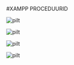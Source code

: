 #XAMPP PROCEDUURID

![pilt](https://github.com/user-attachments/assets/ed18bd87-966b-4f6e-9cd6-a09e2206d118)


![pilt](https://github.com/user-attachments/assets/b24ad7c6-9043-4840-a503-d412f75e7d44)


![pilt](https://github.com/user-attachments/assets/7b7bfaaf-9943-408f-bb01-da1c300cfb1c)


![pilt](https://github.com/user-attachments/assets/60004d98-31f3-42fd-81d2-7da820cb383b)
